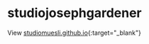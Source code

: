 # studiojosephgardener
View [studiomuesli.github.io](https://studiomuesli.github.io){:target="_blank"}

